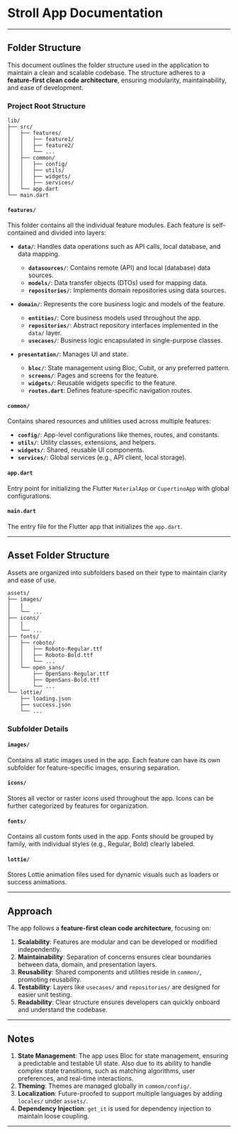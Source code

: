 # Stroll App Documentation

---

## Folder Structure

This document outlines the folder structure used in the application to maintain a clean and scalable codebase. The structure adheres to a **feature-first clean code architecture**, ensuring modularity, maintainability, and ease of development.

### **Project Root Structure**
```plaintext
lib/
├── src/
│   ├── features/
│   │   ├── feature1/
│   │   ├── feature2/
│   │   └── ...
│   ├── common/
│   │   ├── config/
│   │   ├── utils/
│   │   ├── widgets/
│   │   ├── services/
│   └── app.dart
└── main.dart
```

#### **`features/`**
This folder contains all the individual feature modules. Each feature is self-contained and divided into layers:

- **`data/`**: Handles data operations such as API calls, local database, and data mapping.
    - **`datasources/`**: Contains remote (API) and local (database) data sources.
    - **`models/`**: Data transfer objects (DTOs) used for mapping data.
    - **`repositories/`**: Implements domain repositories using data sources.

- **`domain/`**: Represents the core business logic and models of the feature.
    - **`entities/`**: Core business models used throughout the app.
    - **`repositories/`**: Abstract repository interfaces implemented in the `data/` layer.
    - **`usecases/`**: Business logic encapsulated in single-purpose classes.

- **`presentation/`**: Manages UI and state.
    - **`bloc/`**: State management using Bloc, Cubit, or any preferred pattern.
    - **`screens/`**: Pages and screens for the feature.
    - **`widgets/`**: Reusable widgets specific to the feature.
    - **`routes.dart`**: Defines feature-specific navigation routes.

#### **`common/`**
Contains shared resources and utilities used across multiple features:

- **`config/`**: App-level configurations like themes, routes, and constants.
- **`utils/`**: Utility classes, extensions, and helpers.
- **`widgets/`**: Shared, reusable UI components.
- **`services/`**: Global services (e.g., API client, local storage).

#### **`app.dart`**
Entry point for initializing the Flutter `MaterialApp` or `CupertinoApp` with global configurations.

#### **`main.dart`**
The entry file for the Flutter app that initializes the `app.dart`.

---

## Asset Folder Structure

Assets are organized into subfolders based on their type to maintain clarity and ease of use.

```plaintext
assets/
├── images/
│   |    
│   └── ...
├── icons/
│   |
│   └── ...
├── fonts/
│   ├── roboto/
│   │   ├── Roboto-Regular.ttf
│   │   ├── Roboto-Bold.ttf
│   │   └── ...
│   └── open_sans/
│       ├── OpenSans-Regular.ttf
│       ├── OpenSans-Bold.ttf
│       └── ...
└── lottie/
    ├── loading.json
    ├── success.json
    └── ...
```

### **Subfolder Details**

#### **`images/`**
Contains all static images used in the app. Each feature can have its own subfolder for feature-specific images, ensuring separation.

#### **`icons/`**
Stores all vector or raster icons used throughout the app. Icons can be further categorized by features for organization.

#### **`fonts/`**
Contains all custom fonts used in the app. Fonts should be grouped by family, with individual styles (e.g., Regular, Bold) clearly labeled.

#### **`lottie/`**
Stores Lottie animation files used for dynamic visuals such as loaders or success animations.

---

## Approach

The app follows a **feature-first clean code architecture**, focusing on:

1. **Scalability**: Features are modular and can be developed or modified independently.
2. **Maintainability**: Separation of concerns ensures clear boundaries between data, domain, and presentation layers.
3. **Reusability**: Shared components and utilities reside in `common/`, promoting reusability.
4. **Testability**: Layers like `usecases/` and `repositories/` are designed for easier unit testing.
5. **Readability**: Clear structure ensures developers can quickly onboard and understand the codebase.

---

## Notes

1. **State Management**: The app uses Bloc for state management, ensuring a predictable and testable UI state. Also due to its ability to handle complex state transitions, such as matching algorithms, user preferences, and real-time interactions.
2. **Theming**: Themes are managed globally in `common/config/`.
3. **Localization**: Future-proofed to support multiple languages by adding `locales/` under `assets/`.
4. **Dependency Injection**: `get_it` is used for dependency injection to maintain loose coupling.

---
